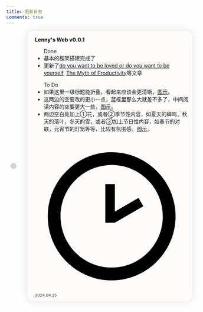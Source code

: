 ```yaml
---
title: 更新日志
comments: true
---
```


<style>
.diary-wrapper {
    flex: 1;
    overflow-y: auto;
    padding: 20px 20px 30px 0;
}
.diary-wrapper::before {
    content: "";
    position: absolute;
    width: 1px;
    top: 0;
    left: 20px;
    bottom: 0;
    height: 100%;
    background-image: linear-gradient(
        to top,
        var(--md-default-bg-color),
        var(--md-default-fg-color--lighter) 100px 
    );
}
.diary-item {
    display: flex;
    align-items: center;
    margin-bottom: 1em;
}

.diary-dot-wrapper {
    width: 60px;
}
.diary-dot {
    left: 12px;
    position: relative;
    width: 16px;
    height: 16px;
    border-radius: 50%;
    background: #d3d3d3;
    box-shadow: 0 0 0 5px var(--md-default-bg-color);
    /* text-align: center; */
    top: 0;
}

.diary-time {
    font-size: .64rem;
    color: #777777;
    margin-top: 5px;
    margin-left: 5px;
}

.diary-card {
    position: relative;
    display: -ms-flexbox;
    display: flex;
    -ms-flex-direction: column;
    flex-direction: column;
    min-width: 0;
    word-wrap: break-word;
    background-color: #fffbfb;
    background-clip: border-box;
    border-radius: 1rem;
    padding-top: 10px;
    padding-bottom: 10px;
    padding-left: 15px;
    padding-right: 10px;
    box-shadow: 0 0px 20px rgba(0,0,0,0.1);
}
[data-md-color-scheme="slate"] .diary-card {
    background-color: #333333;
}

.diary-content {
    width: 100%;
    position: relative;
    margin-left: 5px;
/*    margin-right: 10px;*/
    margin-top: 0px;
}
.diary-content img {
    border-radius: 10px !important;
    height: 110px !important;
    margin-top: 5px !important;
    margin-right: 8px !important;
    transition: opacity 0.4s ease !important;
}
.diary-content img:hover {
    opacity: .7 !important;
}

.diary-content h6 img {
    font-size: 1em !important;
    font-weight: bold !important;
    margin-top: 0.67em !important;
    margin-right: 0.67em !important;
}

.diary-content p {
    margin-block-start: 5px;
    margin-block-end: 5px;
}



</style>

<div>
    <div class="diary-item">
    <div class="diary-dot-wrapper"><div class="diary-dot"></div></div>
    <div class="diary-content"><div class="diary-card">
      <div class="diary-content">
        <p style="font-weight: 800;">Lenny's Web v0.0.1</a></p>
        </p>
        <ul>Done
          <li>基本的框架搭建完成了</li>
          <li>更新了<a href="https://lennychen.top/Dream/Notes/Others/PsychologyExceptMOOC/SisyphusDoYouWantToBeLoved.html">do you want to be loved or do you want to be yourself</a>, <a href="https://lennychen.top/Dream/Notes/Others/PsychologyExceptMOOC/SisyphusTheMythofProductivity.html">The Myth of Productivity</a>等文章</li>        
        </ul>
        <ul>To Do
          <li>如果这里一级标题能折叠，看起来应该会更清晰，<a href="https://s2.loli.net/2024/04/25/bTQoq5yGdEScYIn.png">图示</a>。
          </li>
          <li>这两边的空要改的更小一点，蓝框里那么大就差不多了，中间阅读内容的空要更大一些，<a href="https://s2.loli.net/2024/04/25/TdrJZ4Aw7YQ6N1a.png">图示</a>。</li>
          <li>两边空白处加上①花，或者②季节性内容，如夏天的蝉鸣，秋天的落叶，冬天的雪，或者③加上节日性内容，如春节的对联，元宵节的灯笼等等，比较有氛围感，<a href="https://s2.loli.net/2024/04/25/gE6xwozNqdLWsUR.png">图示</a>。
          </li>
        </ul>        
      </div>
      <div class="diary-time">
        <span class="twemoji"><svg viewBox="0 0 24 24" xmlns="http://www.w3.org/2000/svg"><path d="M12 20c4.42 0 8-3.58 8-8s-3.58-8-8-8-8 3.58-8 8 3.58 8 8 8m0-18c5.5 0 10 4.5 10 10s-4.5 10-10 10C6.47 22 2 17.5 2 12S6.5 2 12 2m.5 11H11V7h1.5v4.26l3.7-2.13.75 1.3L12.5 13Z"></path></svg></span>
        <b>2024.04.25</b></div></div></div>
  </div>

</div>